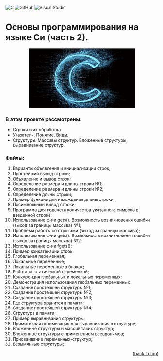 ![C](https://img.shields.io/badge/c-%2300599C.svg?style=for-the-badge&logo=c&logoColor=white)
![GitHub](https://img.shields.io/badge/github-%23121011.svg?style=for-the-badge&logo=github&logoColor=white)
![Visual Studio](https://img.shields.io/badge/Visual%20Studio-5C2D91.svg?style=for-the-badge&logo=visual-studio&logoColor=white)
<a name="readme-top"></a>
# Основы программирования на языке Си (часть 2).
<p align="center">
<img src="images/C.png" alt="drawing" width="350"/>
</p>

### В этом проекте рассмотрены: 
- Строки и их обработка.
- Указатели. Понятие. Виды. 
- Структуры. Массивы структур. Вложенные структуры. Выравнивание структур. 

### Файлы: 
1. Варианты объявления и инициализации строк;
2. Простейший вывод строки;
3. Объявление и вывод строк;
4. Определение размера и длины строки №1;
5. Определение размера и длины строки №2;
6. Определение длины строки;
7. Пример функции для нахождения длины строки;
8. Посимвольный вывод строки;
9. Программа для подсчета количества указанного символа в введенной строке;
10. Использование ф-ии gets(). Возможность возникновения ошибки (выход за границы массива) №1;
11. Проблема работы со строками (выход за границы массива);
12. Использование ф-ии gets(). Возможность возникновения ошибки (выход за границы массива) №2;
13. Использование ф-ии fgets();
14. Пример конкатенации строк;
15. Глобальная переменная;
16. Локальные переменные;
17. Локальные переменные в блоках;
18. Работа со статической переменной;
19. Конкуренция глобальных и локальных переменных;
20. Демонстрация использования глобальных переменных;
21. Создание простейшей структуры №1;
22. Создание простейшей структуры №2;
23. Создание простейшей структуры №3;
24. Где структура хранится в памяти;
25. Создание простейшей структуры №4;
26. Структура в памяти;
27. Пример выравнивания структуры;
28. Примитивная оптимизация для выравнивания в структуре;
29. Вложенные структуры и массив таких структур;
30. Вложенные структуры с применением всевдонимов;
31. Присваивание переменных-структур;
32. Безымянные структуры;

<p align="right">(<a href="#readme-top">back to top</a>)</p>
